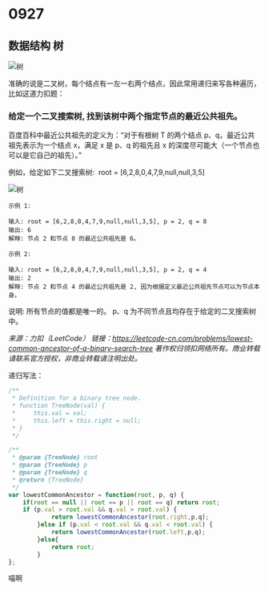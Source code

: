 # 0927

## 数据结构 树

![树](../img/树.png)

准确的说是二叉树，每个结点有一左一右两个结点，因此常用递归来写各种遍历，比如这道力扣题：

### 给定一个二叉搜索树, 找到该树中两个指定节点的最近公共祖先。

百度百科中最近公共祖先的定义为：“对于有根树 T 的两个结点 p、q，最近公共祖先表示为一个结点 x，满足 x 是 p、q 的祖先且 x 的深度尽可能大（一个节点也可以是它自己的祖先）。”

例如，给定如下二叉搜索树:  root = [6,2,8,0,4,7,9,null,null,3,5]

![树](../img/树.png)

    示例 1:

    输入: root = [6,2,8,0,4,7,9,null,null,3,5], p = 2, q = 8
    输出: 6
    解释: 节点 2 和节点 8 的最近公共祖先是 6。

    示例 2:

    输入: root = [6,2,8,0,4,7,9,null,null,3,5], p = 2, q = 4
    输出: 2
    解释: 节点 2 和节点 4 的最近公共祖先是 2, 因为根据定义最近公共祖先节点可以为节点本身。

说明:
所有节点的值都是唯一的。
p、q 为不同节点且均存在于给定的二叉搜索树中。

_来源：力扣（LeetCode）_
_链接：https://leetcode-cn.com/problems/lowest-common-ancestor-of-a-binary-search-tree_
_著作权归领扣网络所有。商业转载请联系官方授权，非商业转载请注明出处。_

递归写法：

``` JavaScript
/**
 * Definition for a binary tree node.
 * function TreeNode(val) {
 *     this.val = val;
 *     this.left = this.right = null;
 * }
 */

/**
 * @param {TreeNode} root
 * @param {TreeNode} p
 * @param {TreeNode} q
 * @return {TreeNode}
 */
var lowestCommonAncestor = function(root, p, q) {
    if(root == null || root == p || root == q) return root;
    if (p.val > root.val && q.val > root.val) {
            return lowestCommonAncestor(root.right,p,q);
        }else if (p.val < root.val && q.val < root.val) {
            return lowestCommonAncestor(root.left,p,q);
        }else{
            return root;
        }
};
```

喵啊
